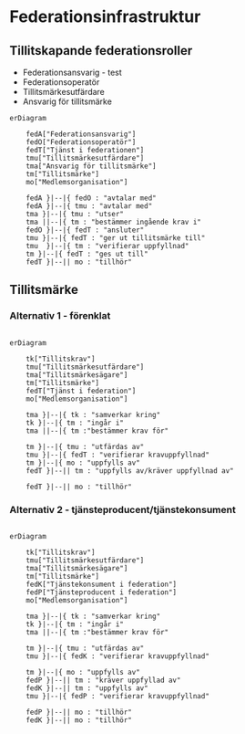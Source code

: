 
# Federationsinfrastruktur

## Tillitskapande federationsroller
* Federationsansvarig - test 
* Federationsoperatör 
* Tillitsmärkesutfärdare
* Ansvarig för tillitsmärke

```mermaid
erDiagram

    fedA["Federationsansvarig"]
    fedO["Federationsoperatör"]
    fedT["Tjänst i federationen"]
    tmu["Tillitsmärkesutfärdare"]
    tma["Ansvarig för tillitsmärke"]
    tm["Tillitsmärke"]
    mo["Medlemsorganisation"]

    fedA }|--|{ fedO : "avtalar med"
    fedA }|--|{ tmu : "avtalar med"
    tma }|--|{ tmu : "utser"
    tma ||--|{ tm : "bestämmer ingående krav i"
    fedO }|--|{ fedT : "ansluter"
    tmu }|--|{ fedT : "ger ut tillitsmärke till"
    tmu  }|--|{ tm : "verifierar uppfyllnad"
    tm }|--|{ fedT : "ges ut till"
    fedT }|--|| mo : "tillhör"

```

## Tillitsmärke

### Alternativ 1 - förenklat
```mermaid

erDiagram
    
    tk["Tillitskrav"]
    tmu["Tillitsmärkesutfärdare"]
    tma["Tillitsmärkesägare"]
    tm["Tillitsmärke"]
    fedT["Tjänst i federation"]
    mo["Medlemsorganisation"]

    tma }|--|{ tk : "samverkar kring"
    tk }|--|{ tm : "ingår i"
    tma ||--|{ tm :"bestämmer krav för" 
    
    tm }|--|{ tmu : "utfärdas av"
    tmu }|--|{ fedT : "verifierar kravuppfyllnad"
    tm }|--|{ mo : "uppfylls av"
    fedT }|--|| tm : "uppfylls av/kräver uppfyllnad av"

    fedT }|--|| mo : "tillhör"

```

### Alternativ 2 - tjänsteproducent/tjänstekonsument

```mermaid

erDiagram
    
    tk["Tillitskrav"]
    tmu["Tillitsmärkesutfärdare"]
    tma["Tillitsmärkesägare"]
    tm["Tillitsmärke"]
    fedK["Tjänstekonsument i federation"]
    fedP["Tjänsteproducent i federation"]
    mo["Medlemsorganisation"]

    tma }|--|{ tk : "samverkar kring"
    tk }|--|{ tm : "ingår i"
    tma ||--|{ tm :"bestämmer krav för" 
    
    tm }|--|{ tmu : "utfärdas av"
    tmu }|--|{ fedK : "verifierar kravuppfyllnad"

    tm }|--|{ mo : "uppfylls av"
    fedP }|--|| tm : "kräver uppfyllad av"
    fedK }|--|| tm : "uppfylls av"
    tmu }|--|{ fedP : "verifierar kravuppfyllnad"
    
    fedP }|--|| mo : "tillhör"
    fedK }|--|| mo : "tillhör"
    
```